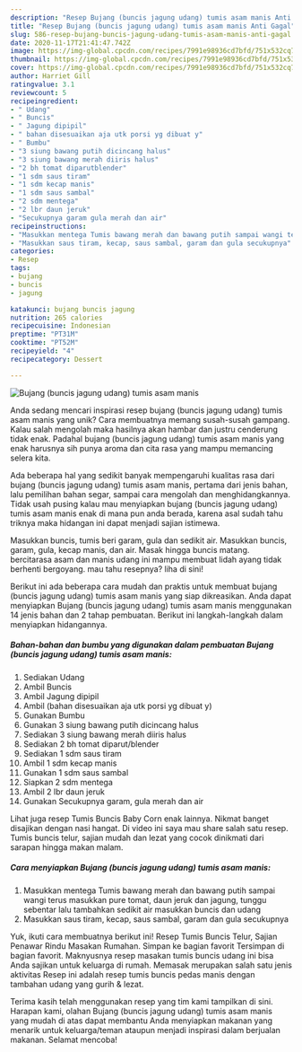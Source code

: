 ```yaml
---
description: "Resep Bujang (buncis jagung udang) tumis asam manis Anti Gagal"
title: "Resep Bujang (buncis jagung udang) tumis asam manis Anti Gagal"
slug: 586-resep-bujang-buncis-jagung-udang-tumis-asam-manis-anti-gagal
date: 2020-11-17T21:41:47.742Z
image: https://img-global.cpcdn.com/recipes/7991e98936cd7bfd/751x532cq70/bujang-buncis-jagung-udang-tumis-asam-manis-foto-resep-utama.jpg
thumbnail: https://img-global.cpcdn.com/recipes/7991e98936cd7bfd/751x532cq70/bujang-buncis-jagung-udang-tumis-asam-manis-foto-resep-utama.jpg
cover: https://img-global.cpcdn.com/recipes/7991e98936cd7bfd/751x532cq70/bujang-buncis-jagung-udang-tumis-asam-manis-foto-resep-utama.jpg
author: Harriet Gill
ratingvalue: 3.1
reviewcount: 5
recipeingredient:
- " Udang"
- " Buncis"
- " Jagung dipipil"
- " bahan disesuaikan aja utk porsi yg dibuat y"
- " Bumbu"
- "3 siung bawang putih dicincang halus"
- "3 siung bawang merah diiris halus"
- "2 bh tomat diparutblender"
- "1 sdm saus tiram"
- "1 sdm kecap manis"
- "1 sdm saus sambal"
- "2 sdm mentega"
- "2 lbr daun jeruk"
- "Secukupnya garam gula merah dan air"
recipeinstructions:
- "Masukkan mentega Tumis bawang merah dan bawang putih sampai wangi terus masukkan pure tomat, daun jeruk dan jagung, tunggu sebentar lalu tambahkan sedikit air masukkan buncis dan udang"
- "Masukkan saus tiram, kecap, saus sambal, garam dan gula secukupnya"
categories:
- Resep
tags:
- bujang
- buncis
- jagung

katakunci: bujang buncis jagung 
nutrition: 265 calories
recipecuisine: Indonesian
preptime: "PT31M"
cooktime: "PT52M"
recipeyield: "4"
recipecategory: Dessert

---
```



![Bujang (buncis jagung udang) tumis asam manis](https://img-global.cpcdn.com/recipes/7991e98936cd7bfd/751x532cq70/bujang-buncis-jagung-udang-tumis-asam-manis-foto-resep-utama.jpg)

Anda sedang mencari inspirasi resep bujang (buncis jagung udang) tumis asam manis yang unik? Cara membuatnya memang susah-susah gampang. Kalau salah mengolah maka hasilnya akan hambar dan justru cenderung tidak enak. Padahal bujang (buncis jagung udang) tumis asam manis yang enak harusnya sih punya aroma dan cita rasa yang mampu memancing selera kita.

Ada beberapa hal yang sedikit banyak mempengaruhi kualitas rasa dari bujang (buncis jagung udang) tumis asam manis, pertama dari jenis bahan, lalu pemilihan bahan segar, sampai cara mengolah dan menghidangkannya. Tidak usah pusing kalau mau menyiapkan bujang (buncis jagung udang) tumis asam manis enak di mana pun anda berada, karena asal sudah tahu triknya maka hidangan ini dapat menjadi sajian istimewa.

Masukkan buncis, tumis beri garam, gula dan sedikit air. Masukkan buncis, garam, gula, kecap manis, dan air. Masak hingga buncis matang. bercitarasa asam dan manis udang ini mampu membuat lidah ayang tidak berhenti bergoyang. mau tahu resepnya? liha di sini!


Berikut ini ada beberapa cara mudah dan praktis untuk membuat bujang (buncis jagung udang) tumis asam manis yang siap dikreasikan. Anda dapat menyiapkan Bujang (buncis jagung udang) tumis asam manis menggunakan 14 jenis bahan dan 2 tahap pembuatan. Berikut ini langkah-langkah dalam menyiapkan hidangannya.

<!--inarticleads1-->

##### Bahan-bahan dan bumbu yang digunakan dalam pembuatan Bujang (buncis jagung udang) tumis asam manis:

1. Sediakan  Udang
1. Ambil  Buncis
1. Ambil  Jagung dipipil
1. Ambil  (bahan disesuaikan aja utk porsi yg dibuat y)
1. Gunakan  Bumbu
1. Gunakan 3 siung bawang putih dicincang halus
1. Sediakan 3 siung bawang merah diiris halus
1. Sediakan 2 bh tomat diparut/blender
1. Sediakan 1 sdm saus tiram
1. Ambil 1 sdm kecap manis
1. Gunakan 1 sdm saus sambal
1. Siapkan 2 sdm mentega
1. Ambil 2 lbr daun jeruk
1. Gunakan Secukupnya garam, gula merah dan air


Lihat juga resep Tumis Buncis Baby Corn enak lainnya. Nikmat banget disajikan dengan nasi hangat. Di video ini saya mau share salah satu resep. Tumis buncis telur, sajian mudah dan lezat yang cocok dinikmati dari sarapan hingga makan malam. 

<!--inarticleads2-->

##### Cara menyiapkan Bujang (buncis jagung udang) tumis asam manis:

1. Masukkan mentega Tumis bawang merah dan bawang putih sampai wangi terus masukkan pure tomat, daun jeruk dan jagung, tunggu sebentar lalu tambahkan sedikit air masukkan buncis dan udang
1. Masukkan saus tiram, kecap, saus sambal, garam dan gula secukupnya


Yuk, ikuti cara membuatnya berikut ini! Resep Tumis Buncis Telur, Sajian Penawar Rindu Masakan Rumahan. Simpan ke bagian favorit Tersimpan di bagian favorit. Maknyusnya resep masakan tumis buncis udang ini bisa Anda sajikan untuk keluarga di rumah. Memasak merupakan salah satu jenis aktivitas Resep ini adalah resep tumis buncis pedas manis dengan tambahan udang yang gurih &amp; lezat. 

Terima kasih telah menggunakan resep yang tim kami tampilkan di sini. Harapan kami, olahan Bujang (buncis jagung udang) tumis asam manis yang mudah di atas dapat membantu Anda menyiapkan makanan yang menarik untuk keluarga/teman ataupun menjadi inspirasi dalam berjualan makanan. Selamat mencoba!
